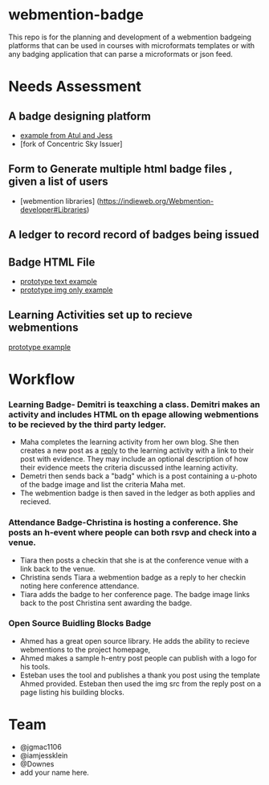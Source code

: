 # webmention-badge

This repo is for the planning and development of a webmention badgeing platforms that can be used in courses with microformats templates or with any badging application that can parse a microformats or json feed.

# Needs Assessment
## A badge designing platform
* [example from Atul and Jess](https://github.com/jgmac1106/badgemaker-prototype)
* [fork of Concentric Sky Issuer]
## Form to Generate multiple html badge files , given a list of users
* [webmention libraries] (https://indieweb.org/Webmention-developer#Libraries)
## A ledger to record record of badges being issued
## Badge HTML File
* [prototype text example](https://github.com/jgmac1106/webmention-badges/blob/master/examplebadge.html)
* [prototype img only example](https://github.com/jgmac1106/webmention-badges/blob/master/imageonlybadge.html)
## Learning Activities set up to recieve webmentions
[prototype example](https://github.com/jgmac1106/webmention-badges/blob/master/learningactivityexample.html)

# Workflow
### Learning Badge- Demitri is teaxching a class. Demitri makes an activity and includes HTML on th epage allowing webmentions to be recieved by the third party ledger.

* Maha completes the learning activity from her own blog. She then creates a new post as a [reply](https://indieweb.org/reply)  to the learning activity with a link to their post with evidence. They may include an optional description of how their evidence meets the criteria discussed inthe learning activity.
* Demetri then sends back a "badg" which is a post containing a u-photo of the badge image and list the criteria Maha met. 
* The webmention badge is then saved in the ledger as both applies and recieved.

### Attendance Badge-Christina is hosting a conference. She posts an h-event where people can both rsvp and check into a venue.

* Tiara then posts a checkin that she is at the conference venue with a link back to the venue.
* Christina sends Tiara a webmention badge as a reply to her checkin noting here conference attendance.
* Tiara adds the badge to her conference page. The badge image links back to the post Christina sent awarding the badge.

### Open Source Buidling Blocks Badge

* Ahmed has a great open source library. He adds the ability to recieve webmentions to the project homepage,
* Ahmed makes a sample h-entry post people can publish with a logo for his tools.
* Esteban uses the tool and publishes a thank you post using the template Ahmed provided. Esteban then used the img src from the reply post on a page listing his building blocks.

# Team
* @jgmac1106
* @iamjessklein
* @Downes
* add your name here.


